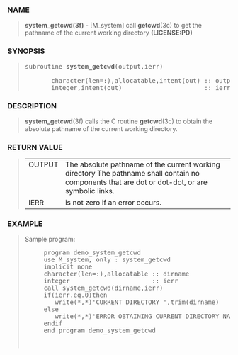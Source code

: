 <?
<body>
<!DOCTYPE html PUBLIC "-//W3C//DTD XHTML 1.0 Transitional//EN"
    "http://www.w3.org/TR/xhtml1/DTD/xhtml1-transitional.dtd">

<html xmlns="http://www.w3.org/1999/xhtml">
<head>
  <meta name="generator" content="HTML Tidy for Cygwin (vers 25 March 2009), see www.w3.org" />

  <title></title>
</head>

<body>
  <div id="Container">
    <div id="Content">
      <div class="c38"></div><a name="0"></a>

      <h3><a name="0">NAME</a></h3>

      <blockquote>
        <b>system_getcwd(3f)</b> - [M_system] call <b>getcwd</b>(3c) to get the pathname of the current working directory <b>(LICENSE:PD)</b>
      </blockquote><a name="contents" id="contents"></a> <a name="7"></a>

      <h3><a name="7">SYNOPSIS</a></h3>

      <blockquote>
        <pre>
subroutine <b>system_getcwd</b>(output,ierr)
<br />       character(len=:),allocatable,intent(out) :: output
       integer,intent(out)                      :: ierr
</pre>
      </blockquote><a name="2"></a>

      <h3><a name="2">DESCRIPTION</a></h3>

      <blockquote>
        <b>system_getcwd</b>(3f) calls the C routine <b>getcwd</b>(3c) to obtain the absolute pathname of the current working directory.
      </blockquote><a name="3"></a>

      <h3><a name="3">RETURN VALUE</a></h3>

      <blockquote>
        <table cellpadding="3">
          <tr valign="top">
            <td class="c39" width="6%" nowrap="nowrap">OUTPUT</td>

            <td valign="bottom">The absolute pathname of the current working directory The pathname shall contain no components that are dot or dot-dot, or
            are symbolic links.</td>
          </tr>

          <tr valign="top">
            <td class="c39" width="6%" nowrap="nowrap">IERR</td>

            <td valign="bottom">is not zero if an error occurs.</td>
          </tr>
        </table>
      </blockquote><a name="4"></a>

      <h3><a name="4">EXAMPLE</a></h3>

      <blockquote>
        Sample program:
        <pre>
     program demo_system_getcwd
     use M_system, only : system_getcwd
     implicit none
     character(len=:),allocatable :: dirname
     integer                      :: ierr
     call system_getcwd(dirname,ierr)
     if(ierr.eq.0)then
        write(*,*)'CURRENT DIRECTORY ',trim(dirname)
     else
        write(*,*)'ERROR OBTAINING CURRENT DIRECTORY NAME'
     endif
     end program demo_system_getcwd
<br />
</pre>
      </blockquote>
    </div>
  </div>
</body>
</html>
